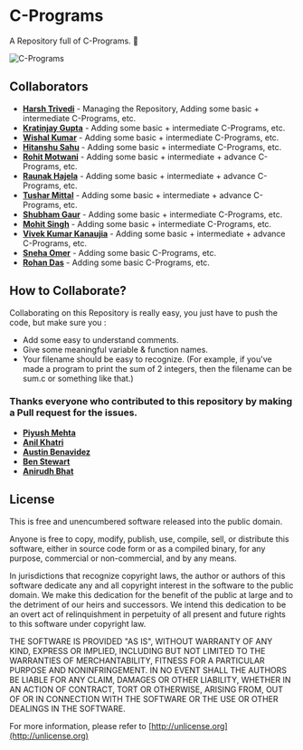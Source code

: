 # C-Programs
A Repository full of C-Programs. :slightly_smiling_face:

![C-Programs](https://i.imgur.com/Wgm5mxY.jpg)

## Collaborators
* **[Harsh Trivedi](https://harsh98trivedi.github.io)** - Managing the Repository, Adding some basic + intermediate C-Programs, etc.
* **[Kratinjay Gupta](https://www.facebook.com/kratinjay)** - Adding some basic + intermediate C-Programs, etc.
* **[Wishal Kumar](https://www.facebook.com/wishalkumar)** - Adding some basic + intermediate C-Programs, etc.
* **[Hitanshu Sahu](https://phantom-cluster.github.io)** - Adding some basic + intermediate C-Programs, etc.
* **[Rohit Motwani](https://twitter.com/rohittm)** - Adding some basic + intermediate + advance C-Programs, etc.
* **[Raunak Hajela](https://twitter.com/raunakhajela)** - Adding some basic + intermediate + advance C-Programs, etc.
* **[Tushar Mittal](https://techytushar.github.io)** - Adding some basic + intermediate + advance C-Programs, etc.
* **[Shubham Gaur](http://sumitsg10.github.io)** - Adding some basic + intermediate C-Programs, etc.
* **[Mohit Singh](https://www.facebook.com/OfficialMohitSingh)** - Adding some basic + intermediate C-Programs, etc.
* **[Vivek Kumar Kanaujia](https://twitter.com/vivdroid)** - Adding some basic + intermediate + advance C-Programs, etc.
* **[Sneha Omer](https://github.com/sassyec0der)** - Adding some basic C-Programs, etc.
* **[Rohan Das](https://rohandas28.github.io)** - Adding some basic C-Programs, etc.

## How to Collaborate?
Collaborating on this Repository is really easy, you just have to push the code, but make sure you :
* Add some easy to understand comments.
* Give some meaningful variable & function names.
* Your filename should be easy to recognize. (For example, if you've made a program to print the sum of 2 integers, then the filename can be sum.c or something like that.)

### Thanks everyone who contributed to this repository by making a Pull request for the issues.
* **[Piyush Mehta](https://github.com/piyush97)**
* **[Anil Khatri](https://github.com/imkaka)**
* **[Austin Benavidez](https://github.com/stnbnvdz)**
* **[Ben Stewart](https://github.com/sbenstewart)**
* **[Anirudh Bhat](https://github.com/anirudh1200)**

## License
This is free and unencumbered software released into the public domain.

Anyone is free to copy, modify, publish, use, compile, sell, or
distribute this software, either in source code form or as a compiled
binary, for any purpose, commercial or non-commercial, and by any
means.

In jurisdictions that recognize copyright laws, the author or authors
of this software dedicate any and all copyright interest in the
software to the public domain. We make this dedication for the benefit
of the public at large and to the detriment of our heirs and
successors. We intend this dedication to be an overt act of
relinquishment in perpetuity of all present and future rights to this
software under copyright law.

THE SOFTWARE IS PROVIDED "AS IS", WITHOUT WARRANTY OF ANY KIND,
EXPRESS OR IMPLIED, INCLUDING BUT NOT LIMITED TO THE WARRANTIES OF
MERCHANTABILITY, FITNESS FOR A PARTICULAR PURPOSE AND NONINFRINGEMENT.
IN NO EVENT SHALL THE AUTHORS BE LIABLE FOR ANY CLAIM, DAMAGES OR
OTHER LIABILITY, WHETHER IN AN ACTION OF CONTRACT, TORT OR OTHERWISE,
ARISING FROM, OUT OF OR IN CONNECTION WITH THE SOFTWARE OR THE USE OR
OTHER DEALINGS IN THE SOFTWARE.

For more information, please refer to [http://unlicense.org](http://unlicense.org)

